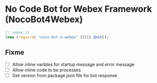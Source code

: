 # No Code Bot for Webex Framework (NocoBot4Webex)

```js
// index.js
(new (require( "noco-bot-4-webex" ))()).Init();
```

## Fixme
- [ ] Allow inline varibles for startup message and error message
- [ ] Allow inline code to be processes
- [ ] Get version from package.json file for bot response 